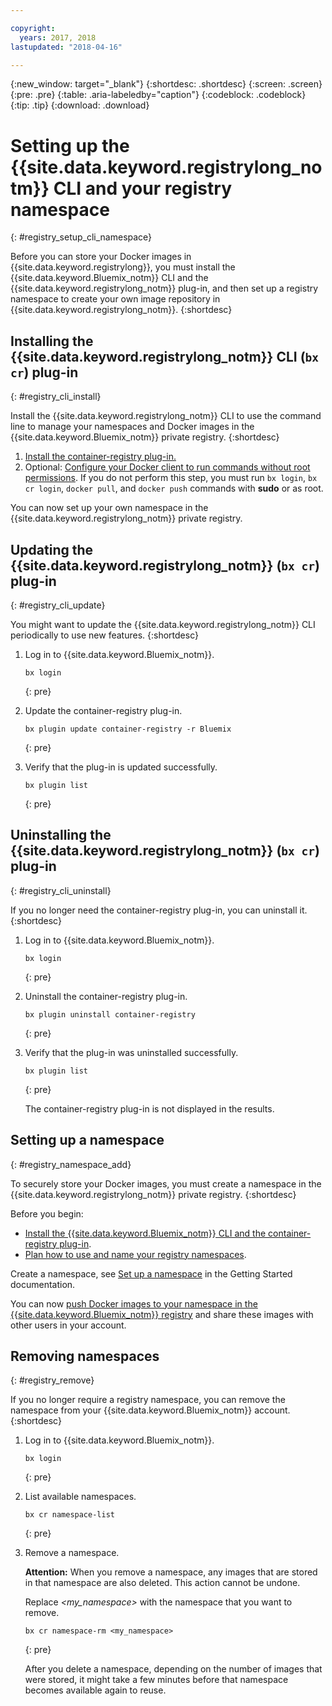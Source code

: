 ```yaml
---

copyright:
  years: 2017, 2018
lastupdated: "2018-04-16"

---
```


{:new_window: target="_blank"}
{:shortdesc: .shortdesc}
{:screen: .screen}
{:pre: .pre}
{:table: .aria-labeledby="caption"}
{:codeblock: .codeblock}
{:tip: .tip}
{:download: .download}


# Setting up the {{site.data.keyword.registrylong_notm}} CLI and your registry namespace
{: #registry_setup_cli_namespace}

Before you can store your Docker images in {{site.data.keyword.registrylong}}, you must install the {{site.data.keyword.Bluemix_notm}} CLI and the {{site.data.keyword.registrylong_notm}} plug-in, and then set up a registry namespace to create your own image repository in {{site.data.keyword.registrylong_notm}}.
{:shortdesc}





## Installing the {{site.data.keyword.registrylong_notm}} CLI (`bx cr`) plug-in
{: #registry_cli_install}

Install the {{site.data.keyword.registrylong_notm}} CLI to use the command line to manage your namespaces and Docker images in the {{site.data.keyword.Bluemix_notm}} private registry.
{:shortdesc}

1.  [Install the container-registry plug-in.](index.html#registry_cli_install)
2.  Optional: [Configure your Docker client to run commands without root permissions](https://docs.docker.com/engine/installation/linux/linux-postinstall). If you do not perform this step, you must run `bx login`, `bx cr login`, `docker pull`, and `docker push` commands with **sudo** or as root.

You can now set up your own namespace in the {{site.data.keyword.registrylong_notm}} private registry.

## Updating the {{site.data.keyword.registrylong_notm}} (`bx cr`) plug-in
{: #registry_cli_update}

You might want to update the {{site.data.keyword.registrylong_notm}} CLI periodically to use new features.
{:shortdesc}

1.  Log in to {{site.data.keyword.Bluemix_notm}}.

    ```
    bx login
    ```
    {: pre}

2.  Update the container-registry plug-in.

    ```
    bx plugin update container-registry -r Bluemix
    ```
    {: pre}

3.  Verify that the plug-in is updated successfully.

    ```
    bx plugin list
    ```
     {: pre}


## Uninstalling the {{site.data.keyword.registrylong_notm}} (`bx cr`) plug-in
{: #registry_cli_uninstall}

If you no longer need the container-registry plug-in, you can uninstall it.
{:shortdesc}

1.  Log in to {{site.data.keyword.Bluemix_notm}}.

    ```
    bx login
    ```
    {: pre}

2.  Uninstall the container-registry plug-in.

    ```
    bx plugin uninstall container-registry
    ```
    {: pre}

3.  Verify that the plug-in was uninstalled successfully.

    ```
    bx plugin list
    ```
    {: pre}

    The container-registry plug-in is not displayed in the results.


## Setting up a namespace
{: #registry_namespace_add}

To securely store your Docker images, you must create a namespace in the {{site.data.keyword.registrylong_notm}} private registry.
{:shortdesc}

Before you begin:

-   [Install the {{site.data.keyword.Bluemix_notm}} CLI and the container-registry plug-in](#registry_cli_install).
-   [Plan how to use and name your registry namespaces](registry_overview.html#registry_namespaces).

Create a namespace, see [Set up a namespace](index.html#registry_namespace_add) in the Getting Started documentation.

You can now [push Docker images to your namespace in the {{site.data.keyword.Bluemix_notm}} registry](registry_images_.html#registry_images_pushing) and share these images with other users in your account.

## Removing namespaces
{: #registry_remove}

If you no longer require a registry namespace, you can remove the namespace from your {{site.data.keyword.Bluemix_notm}} account.
{:shortdesc}

1.  Log in to {{site.data.keyword.Bluemix_notm}}.

    ```
    bx login
    ```
    {: pre}

2.  List available namespaces.

    ```
    bx cr namespace-list
    ```
    {: pre}

3.  Remove a namespace.

    **Attention:** When you remove a namespace, any images that are stored in that namespace are also deleted. This action cannot be undone.

    Replace _&lt;my_namespace&gt;_ with the namespace that you want to remove.

    ```
    bx cr namespace-rm <my_namespace>
    ```
    {: pre}

    After you delete a namespace, depending on the number of images that were stored, it might take a few minutes before that namespace becomes available again to reuse.
